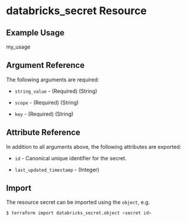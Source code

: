 # databricks_secret Resource


## Example Usage
my_usage

## Argument Reference

The following arguments are required:

* `string_value` - (Required) (String) 

* `scope` - (Required) (String) 

* `key` - (Required) (String) 




## Attribute Reference

In addition to all arguments above, the following attributes are exported:

* `id` - Canonical unique identifier for the secret.

* `last_updated_timestamp` - (Integer) 


## Import

The resource secret can be imported using the `object`, e.g.

```bash
$ terraform import databricks_secret.object <secret id>
```